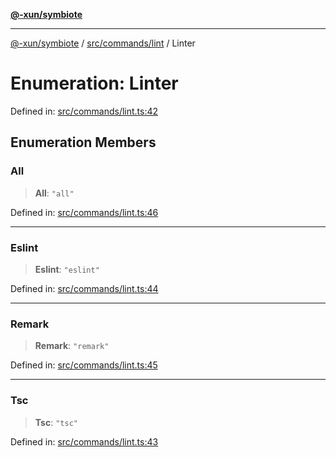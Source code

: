 [**@-xun/symbiote**](../../../../README.md)

***

[@-xun/symbiote](../../../../README.md) / [src/commands/lint](../README.md) / Linter

# Enumeration: Linter

Defined in: [src/commands/lint.ts:42](https://github.com/Xunnamius/symbiote/blob/261741e26a03ae661b506c3872cb86af79a07f11/src/commands/lint.ts#L42)

## Enumeration Members

### All

> **All**: `"all"`

Defined in: [src/commands/lint.ts:46](https://github.com/Xunnamius/symbiote/blob/261741e26a03ae661b506c3872cb86af79a07f11/src/commands/lint.ts#L46)

***

### Eslint

> **Eslint**: `"eslint"`

Defined in: [src/commands/lint.ts:44](https://github.com/Xunnamius/symbiote/blob/261741e26a03ae661b506c3872cb86af79a07f11/src/commands/lint.ts#L44)

***

### Remark

> **Remark**: `"remark"`

Defined in: [src/commands/lint.ts:45](https://github.com/Xunnamius/symbiote/blob/261741e26a03ae661b506c3872cb86af79a07f11/src/commands/lint.ts#L45)

***

### Tsc

> **Tsc**: `"tsc"`

Defined in: [src/commands/lint.ts:43](https://github.com/Xunnamius/symbiote/blob/261741e26a03ae661b506c3872cb86af79a07f11/src/commands/lint.ts#L43)
